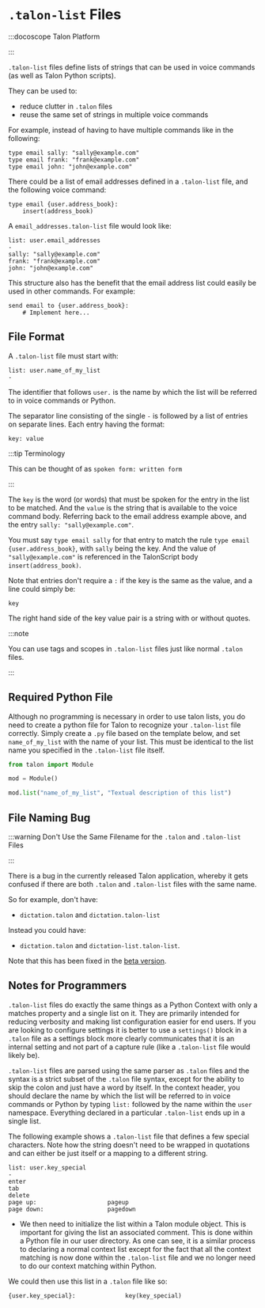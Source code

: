 # `.talon-list` Files

:::docoscope Talon Platform

:::

`.talon-list` files define lists of strings that can be used in voice commands (as well as Talon Python scripts).

They can be used to:

- reduce clutter in `.talon` files
- reuse the same set of strings in multiple voice commands

For example, instead of having to have multiple commands like in the following:

```talon
type email sally: "sally@example.com"
type email frank: "frank@example.com"
type email john: "john@example.com"
```

There could be a list of email addresses defined in a `.talon-list` file, and the following voice command:

```talon
type email {user.address_book}:
    insert(address_book)
```

A `email_addresses.talon-list` file would look like:

```talon
list: user.email_addresses
-
sally: "sally@example.com"
frank: "frank@example.com"
john: "john@example.com"
```

This structure also has the benefit that the email address list could easily be used in other commands. For example:

```talon
send email to {user.address_book}:
    # Implement here...
```

## File Format

A `.talon-list` file must start with:

```talon
list: user.name_of_my_list
-
```

The identifier that follows `user.` is the name by which the list will be referred to in voice commands or Python.

The separator line consisting of the single `-` is followed by a list of entries on separate lines. Each entry having the format:

```talon
key: value
```

:::tip Terminology

This can be thought of as `spoken form: written form`

:::

The `key` is the word (or words) that must be spoken for the entry in the list to be matched. And the `value` is the string that is
available to the voice command body. Referring back to the email address example above, and the entry `sally: "sally@example.com"`.

You must say `type email sally` for that entry to match the rule `type email {user.address_book}`, with `sally` being the key.
And the value of `"sally@example.com"` is referenced in the TalonScript body `insert(address_book)`.

Note that entries don't require a `:` if the key is the same as the value, and a line could simply be:

```talon
key
```

The right hand side of the key value pair is a string with or without quotes.

:::note

You can use tags and scopes in `.talon-list` files just like normal `.talon` files.

:::

## Required Python File

Although no programming is necessary in order to use talon lists, you do need to create a python file for Talon to recognize
your `.talon-list` file correctly. Simply create a `.py` file based on the template below, and set `name_of_my_list` with the name of your list.
This must be identical to the list name you specified in the `.talon-list` file itself.

```python
from talon import Module

mod = Module()

mod.list("name_of_my_list", "Textual description of this list")
```

## File Naming Bug

:::warning Don't Use the Same Filename for the `.talon` and `.talon-list` Files

:::

There is a bug in the currently released Talon application, whereby it gets confused if there are both
`.talon` and `.talon-list` files with the same name.

So for example, don't have:

- `dictation.talon` and `dictation.talon-list`

Instead you could have:

- `dictation.talon` and `dictation-list.talon-list`.

Note that this has been fixed in the [beta version](/docs/Resource%20Hub/beta_talon.md).

## Notes for Programmers

`.talon-list` files do exactly the same things as a Python Context with only a matches property and a single list on it. They are primarily intended for reducing verbosity and making list configuration easier for end users. If you are looking to configure settings it is better to use a `settings()` block in a `.talon` file as a settings block more clearly communicates that it is an internal setting and not part of a capture rule (like a `.talon-list` file would likely be).

`.talon-list` files are parsed using the same parser as `.talon` files and the syntax is a strict subset of the `.talon` file syntax, except for the ability to skip the colon and just have a word by itself. In the context header, you should declare the name by which the list will be referred to in voice commands or Python by typing `list:` followed by the name within the `user` namespace. Everything declared in a particular `.talon-list` ends up in a single list.

The following example shows a `.talon-list` file that defines a few special characters. Note how the string doesn't need to be wrapped in quotations and can either be just itself or a mapping to a different string.

```talon
list: user.key_special
-
enter
tab
delete
page up:                    pageup
page down:                  pagedown
```

- We then need to initialize the list within a Talon module object. This is important for giving the list an associated comment. This is done within a Python file in our user directory. As one can see, it is a similar process to declaring a normal context list except for the fact that all the context matching is now done within the `.talon-list` file and we no longer need to do our context matching within Python.

We could then use this list in a `.talon` file like so:

```talon
{user.key_special}:              key(key_special)
```
